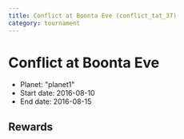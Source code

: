 ```yaml
---
title: Conflict at Boonta Eve (conflict_tat_37)
category: tournament
---
```

# Conflict at Boonta Eve

  * Planet: "planet1"
  * Start date: 2016-08-10
  * End date: 2016-08-15

## Rewards

